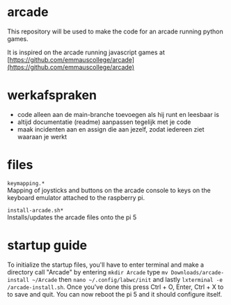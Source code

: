 # arcade

This repository will be used to make the code for an arcade running python games.

It is inspired on the arcade running javascript games at [https://github.com/emmauscollege/arcade](https://github.com/emmauscollege/arcade)

# werkafspraken
- code alleen aan de main-branche toevoegen als hij runt en leesbaar is
- altijd documentatie (readme) aanpassen tegelijk met je code
- maak incidenten aan en assign die aan jezelf, zodat iedereen ziet waaraan je werkt

# files
`keymapping.*`<br>
Mapping of joysticks and buttons on the arcade console to keys on the keyboard emulator attached to the raspberry pi.

`install-arcade.sh*`<br>
Installs/updates the arcade files onto the pi 5

# startup guide

To initialize the startup files, you'll have to enter terminal and make a directory call "Arcade" by entering `mkdir Arcade` type `mv Downloads/arcade-install ~/Arcade` then `nano ~/.config/labwc/init` and lastly `lxterminal -e /arcade-install.sh`. Once you've done this press Ctrl + O, Enter, Ctrl + X to to save and quit. You can now reboot the pi 5 and it should configure itself.
